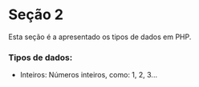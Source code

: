 # Seção 2
Esta seção é a apresentado os tipos de dados em PHP. 

### Tipos de dados: 

- Inteiros: Números inteiros, como: 1, 2, 3... 